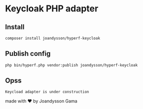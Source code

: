 # Keycloak PHP adapter

## Install
```bash
composer install joandysson/hyperf-keycloak
```


## Publish config
```bash
php bin/hyperf.php vendor:publish joandysson/hyperf-keycloak
```

## Opss
```
Keycload adapter is under construction
```
made with ❤️ by Joandysson Gama
